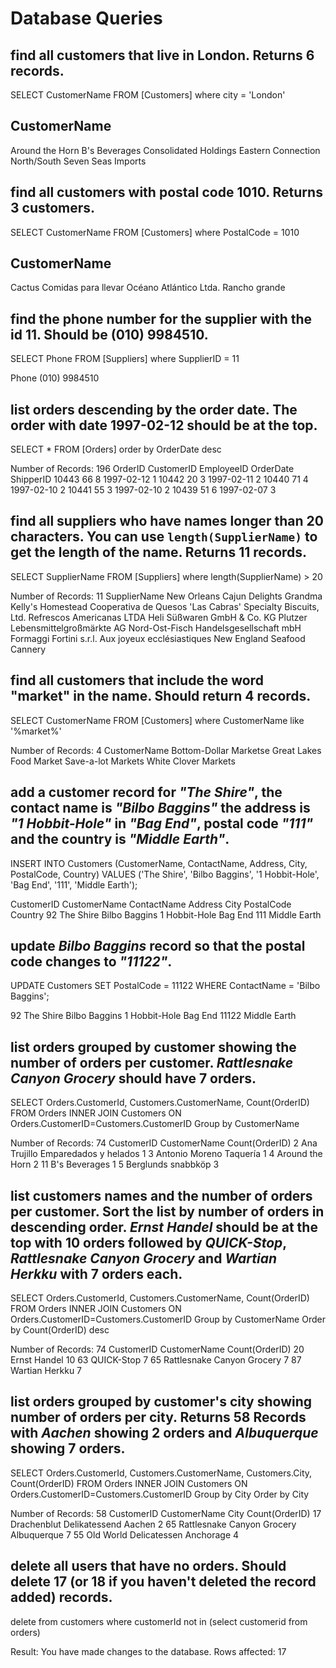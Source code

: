 # Database Queries

## find all customers that live in London. Returns 6 records.
SELECT CustomerName FROM [Customers] where city = 'London'

## CustomerName
Around the Horn
B's Beverages
Consolidated Holdings
Eastern Connection
North/South
Seven Seas Imports




## find all customers with postal code 1010. Returns 3 customers.

SELECT CustomerName FROM [Customers] where PostalCode = 1010

## CustomerName
Cactus Comidas para llevar
Océano Atlántico Ltda.
Rancho grande



## find the phone number for the supplier with the id 11. Should be (010) 9984510.

SELECT Phone FROM [Suppliers] where SupplierID = 11

Phone
(010) 9984510

## list orders descending by the order date. The order with date 1997-02-12 should be at the top.

SELECT * FROM [Orders] order by OrderDate desc

Number of Records: 196
OrderID	CustomerID	EmployeeID	OrderDate	ShipperID
10443	66	8	1997-02-12	1
10442	20	3	1997-02-11	2
10440	71	4	1997-02-10	2
10441	55	3	1997-02-10	2
10439	51	6	1997-02-07	3


## find all suppliers who have names longer than 20 characters. You can use `length(SupplierName)` to get the length of the name. Returns 11 records.
SELECT SupplierName FROM [Suppliers] where length(SupplierName) > 20

Number of Records: 11
SupplierName
New Orleans Cajun Delights
Grandma Kelly's Homestead
Cooperativa de Quesos 'Las Cabras'
Specialty Biscuits, Ltd.
Refrescos Americanas LTDA
Heli Süßwaren GmbH & Co. KG
Plutzer Lebensmittelgroßmärkte AG
Nord-Ost-Fisch Handelsgesellschaft mbH
Formaggi Fortini s.r.l.
Aux joyeux ecclésiastiques
New England Seafood Cannery


## find all customers that include the word "market" in the name. Should return 4 records.

SELECT CustomerName FROM [Customers] where CustomerName like '%market%'

Number of Records: 4
CustomerName
Bottom-Dollar Marketse
Great Lakes Food Market
Save-a-lot Markets
White Clover Markets

## add a customer record for _"The Shire"_, the contact name is _"Bilbo Baggins"_ the address is _"1 Hobbit-Hole"_ in _"Bag End"_, postal code _"111"_ and the country is _"Middle Earth"_.

INSERT INTO Customers (CustomerName, ContactName, Address, City, PostalCode, Country)
VALUES ('The Shire', 'Bilbo Baggins', '1 Hobbit-Hole', 'Bag End', '111', 'Middle Earth');

CustomerID	CustomerName	ContactName	Address	City	PostalCode	Country
92	The Shire	Bilbo Baggins	1 Hobbit-Hole	Bag End	111	Middle Earth

## update _Bilbo Baggins_ record so that the postal code changes to _"11122"_.

UPDATE Customers
SET PostalCode = 11122
WHERE ContactName = 'Bilbo Baggins';

92	The Shire	Bilbo Baggins	1 Hobbit-Hole	Bag End	11122	Middle Earth


## list orders grouped by customer showing the number of orders per customer. _Rattlesnake Canyon Grocery_ should have 7 orders.

SELECT Orders.CustomerId, Customers.CustomerName, Count(OrderID)
FROM Orders
INNER JOIN Customers
ON Orders.CustomerID=Customers.CustomerID
Group by CustomerName 

Number of Records: 74
CustomerID	CustomerName	Count(OrderID)
2	Ana Trujillo Emparedados y helados	1
3	Antonio Moreno Taquería	1
4	Around the Horn	2
11	B's Beverages	1
5	Berglunds snabbköp	3


## list customers names and the number of orders per customer. Sort the list by number of orders in descending order. _Ernst Handel_ should be at the top with 10 orders followed by _QUICK-Stop_, _Rattlesnake Canyon Grocery_ and _Wartian Herkku_ with 7 orders each.
SELECT Orders.CustomerId, Customers.CustomerName, Count(OrderID)
FROM Orders
INNER JOIN Customers
ON Orders.CustomerID=Customers.CustomerID
Group by CustomerName 
Order by Count(OrderID) desc

Number of Records: 74
CustomerID	CustomerName	Count(OrderID)
20	Ernst Handel	10
63	QUICK-Stop	7
65	Rattlesnake Canyon Grocery	7
87	Wartian Herkku	7

## list orders grouped by customer's city showing number of orders per city. Returns 58 Records with _Aachen_ showing 2 orders and _Albuquerque_ showing 7 orders.

SELECT Orders.CustomerId, Customers.CustomerName, Customers.City, Count(OrderID)
FROM Orders
INNER JOIN Customers
ON Orders.CustomerID=Customers.CustomerID
Group by City
Order by City

Number of Records: 58
CustomerID	CustomerName	City	Count(OrderID)
17	Drachenblut Delikatessend	Aachen	2
65	Rattlesnake Canyon Grocery	Albuquerque	7
55	Old World Delicatessen	Anchorage	4

## delete all users that have no orders. Should delete 17 (or 18 if you haven't deleted the record added) records.
delete from customers where customerId not in (select customerid from orders)

Result:
You have made changes to the database. Rows affected: 17



